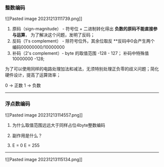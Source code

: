 ### 整数编码

![[Pasted image 20231213111739.png]]

1. 原码（sign-magnitude）  -  符号位 + 二进制转化得出
**负数的原码不能直接参与运算**， 为了解决这个问题，发明了反码；
2. 反码（1's complement）  -  除符号位外，其余位取反
**反码中0会产生两个编码00000000/10000000
3. 补码（2's complement）- 
byte 的取值范围 -128 - 127；
补码中特殊值 10000000     -128;

为了可以使用同样的电路处理加法和减法，无须特别处理正负零的歧义问题；简化硬件设计，提高了运算效率；

0 -> 正数    1 -> 负数

---
### 浮点数编码

![[Pasted image 20231213114557.png]]


1. 为什么取值范围远远大于同样占位4byte整数编码

2. 副作用是什么？

3. E = 0             E = 255 

---
![[Pasted image 20231213115134.png]]